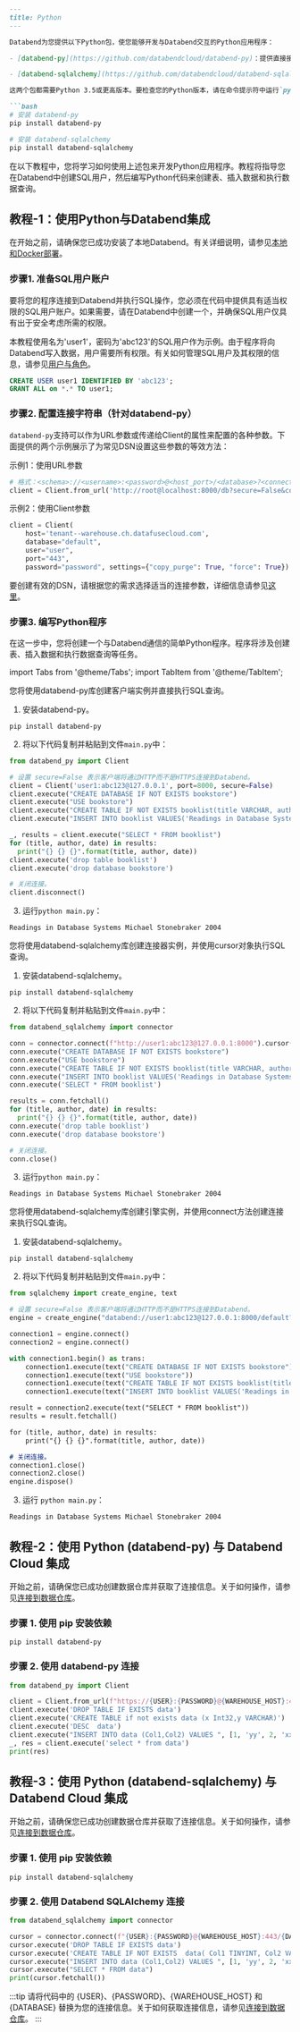 ```markdown
---
title: Python
---

Databend为您提供以下Python包，使您能够开发与Databend交互的Python应用程序：

- [databend-py](https://github.com/databendcloud/databend-py)：提供直接接口连接Databend数据库。您可以执行标准的Databend操作，如用户登录、数据库和表的创建、数据插入/加载和查询。

- [databend-sqlalchemy](https://github.com/databendcloud/databend-sqlalchemy)：提供SQL工具包和[对象关系映射](https://en.wikipedia.org/wiki/Object%E2%80%93relational_mapping)来与Databend数据库交互。[SQLAlchemy](https://www.sqlalchemy.org/)是Python中流行的SQL工具包和ORM，databend-SQLAlchemy是SQLAlchemy的方言，允许您使用SQLAlchemy与Databend交互。

这两个包都需要Python 3.5或更高版本。要检查您的Python版本，请在命令提示符中运行`python --version`。要安装最新的`databend-py`或`databend-sqlalchemy`包：

```bash
# 安装 databend-py
pip install databend-py

# 安装 databend-sqlalchemy
pip install databend-sqlalchemy
```

在以下教程中，您将学习如何使用上述包来开发Python应用程序。教程将指导您在Databend中创建SQL用户，然后编写Python代码来创建表、插入数据和执行数据查询。

## 教程-1：使用Python与Databend集成

在开始之前，请确保您已成功安装了本地Databend。有关详细说明，请参见[本地和Docker部署](/guides/deploy/deploying-local)。

### 步骤1. 准备SQL用户账户

要将您的程序连接到Databend并执行SQL操作，您必须在代码中提供具有适当权限的SQL用户账户。如果需要，请在Databend中创建一个，并确保SQL用户仅具有出于安全考虑所需的权限。

本教程使用名为'user1'，密码为'abc123'的SQL用户作为示例。由于程序将向Databend写入数据，用户需要所有权限。有关如何管理SQL用户及其权限的信息，请参见[用户与角色](/sql/sql-commands/ddl/user/)。

```sql
CREATE USER user1 IDENTIFIED BY 'abc123';
GRANT ALL on *.* TO user1;
```

### 步骤2. 配置连接字符串（针对databend-py）

`databend-py`支持可以作为URL参数或传递给Client的属性来配置的各种参数。下面提供的两个示例展示了为常见DSN设置这些参数的等效方法：

示例1：使用URL参数

```python
# 格式：<schema>://<username>:<password>@<host_port>/<database>?<connection_params>
client = Client.from_url('http://root@localhost:8000/db?secure=False&copy_purge=True&debug=True')
```

示例2：使用Client参数

```python
client = Client(
    host='tenant--warehouse.ch.datafusecloud.com',
    database="default",
    user="user",
    port="443",
    password="password", settings={"copy_purge": True, "force": True})
```

要创建有效的DSN，请根据您的需求选择适当的连接参数，详细信息请参见[这里](https://github.com/databendcloud/databend-py/blob/main/docs/connection.md)。

### 步骤3. 编写Python程序

在这一步中，您将创建一个与Databend通信的简单Python程序。程序将涉及创建表、插入数据和执行数据查询等任务。

import Tabs from '@theme/Tabs';
import TabItem from '@theme/TabItem';

<Tabs groupId="python">
<TabItem value="databend-py" label="databend-py">

您将使用databend-py库创建客户端实例并直接执行SQL查询。

1. 安装databend-py。

```shell
pip install databend-py
```

2. 将以下代码复制并粘贴到文件`main.py`中：

```python title='main.py'
from databend_py import Client

# 设置 secure=False 表示客户端将通过HTTP而不是HTTPS连接到Databend。
client = Client('user1:abc123@127.0.0.1', port=8000, secure=False)
client.execute("CREATE DATABASE IF NOT EXISTS bookstore")
client.execute("USE bookstore")
client.execute("CREATE TABLE IF NOT EXISTS booklist(title VARCHAR, author VARCHAR, date VARCHAR)")
client.execute("INSERT INTO booklist VALUES('Readings in Database Systems', 'Michael Stonebraker', '2004')")

_, results = client.execute("SELECT * FROM booklist")
for (title, author, date) in results:
  print("{} {} {}".format(title, author, date))
client.execute('drop table booklist')
client.execute('drop database bookstore')

# 关闭连接。
client.disconnect()
```

3. 运行`python main.py`：

```text
Readings in Database Systems Michael Stonebraker 2004
```
</TabItem>

<TabItem value="databend-sqlalchemy with Object" label="databend-sqlalchemy (连接器)">

您将使用databend-sqlalchemy库创建连接器实例，并使用cursor对象执行SQL查询。

1. 安装databend-sqlalchemy。

```shell
pip install databend-sqlalchemy
```

2. 将以下代码复制并粘贴到文件`main.py`中：

```python title='main.py'
from databend_sqlalchemy import connector

conn = connector.connect(f"http://user1:abc123@127.0.0.1:8000").cursor()
conn.execute("CREATE DATABASE IF NOT EXISTS bookstore")
conn.execute("USE bookstore")
conn.execute("CREATE TABLE IF NOT EXISTS booklist(title VARCHAR, author VARCHAR, date VARCHAR)")
conn.execute("INSERT INTO booklist VALUES('Readings in Database Systems', 'Michael Stonebraker', '2004')")
conn.execute('SELECT * FROM booklist')

results = conn.fetchall()
for (title, author, date) in results:
  print("{} {} {}".format(title, author, date))
conn.execute('drop table booklist')
conn.execute('drop database bookstore')

# 关闭连接。
conn.close()
```

3. 运行`python main.py`：

```text
Readings in Database Systems Michael Stonebraker 2004
```
</TabItem>

<TabItem value="databend-sqlalchemy with Engine" label="databend-sqlalchemy (引擎)">

您将使用databend-sqlalchemy库创建引擎实例，并使用connect方法创建连接来执行SQL查询。

1. 安装databend-sqlalchemy。

```shell
pip install databend-sqlalchemy
```

2. 将以下代码复制并粘贴到文件`main.py`中：

```python title='main.py'
from sqlalchemy import create_engine, text

# 设置 secure=False 表示客户端将通过HTTP而不是HTTPS连接到Databend。
engine = create_engine("databend://user1:abc123@127.0.0.1:8000/default?secure=False")

connection1 = engine.connect()
connection2 = engine.connect()

with connection1.begin() as trans:
    connection1.execute(text("CREATE DATABASE IF NOT EXISTS bookstore"))
    connection1.execute(text("USE bookstore"))
    connection1.execute(text("CREATE TABLE IF NOT EXISTS booklist(title VARCHAR, author VARCHAR, date VARCHAR)"))
    connection1.execute(text("INSERT INTO booklist VALUES('Readings in Database Systems', 'Michael Stonebraker', '2004')"))
```

```markdown
result = connection2.execute(text("SELECT * FROM booklist"))
results = result.fetchall()

for (title, author, date) in results:
    print("{} {} {}".format(title, author, date))

# 关闭连接。
connection1.close()
connection2.close()
engine.dispose()
```

3. 运行 `python main.py`：

```text
Readings in Database Systems Michael Stonebraker 2004
```
</TabItem>
</Tabs>

## 教程-2：使用 Python (databend-py) 与 Databend Cloud 集成

开始之前，请确保您已成功创建数据仓库并获取了连接信息。关于如何操作，请参见[连接到数据仓库](/guides/cloud/using-databend-cloud/warehouses#connecting)。

### 步骤 1. 使用 pip 安装依赖

```shell
pip install databend-py
```

### 步骤 2. 使用 databend-py 连接

```python
from databend_py import Client

client = Client.from_url(f"https://{USER}:{PASSWORD}@{WAREHOUSE_HOST}:443/{DATABASE}?secure=true")
client.execute('DROP TABLE IF EXISTS data')
client.execute('CREATE TABLE if not exists data (x Int32,y VARCHAR)')
client.execute('DESC  data')
client.execute("INSERT INTO data (Col1,Col2) VALUES ", [1, 'yy', 2, 'xx'])
_, res = client.execute('select * from data')
print(res)
```

## 教程-3：使用 Python (databend-sqlalchemy) 与 Databend Cloud 集成

开始之前，请确保您已成功创建数据仓库并获取了连接信息。关于如何操作，请参见[连接到数据仓库](/guides/cloud/using-databend-cloud/warehouses#connecting)。

### 步骤 1. 使用 pip 安装依赖

```shell
pip install databend-sqlalchemy
```

### 步骤 2. 使用 Databend SQLAlchemy 连接

```python
from databend_sqlalchemy import connector

cursor = connector.connect(f"{USER}:{PASSWORD}@{WAREHOUSE_HOST}:443/{DATABASE}?secure=true").cursor()
cursor.execute('DROP TABLE IF EXISTS data')
cursor.execute('CREATE TABLE IF NOT EXISTS  data( Col1 TINYINT, Col2 VARCHAR )')
cursor.execute("INSERT INTO data (Col1,Col2) VALUES ", [1, 'yy', 2, 'xx'])
cursor.execute("SELECT * FROM data")
print(cursor.fetchall())
```

:::tip
请将代码中的 {USER}、{PASSWORD}、{WAREHOUSE_HOST} 和 {DATABASE} 替换为您的连接信息。关于如何获取连接信息，请参见[连接到数据仓库](/guides/cloud/using-databend-cloud/warehouses#connecting)。
:::
```